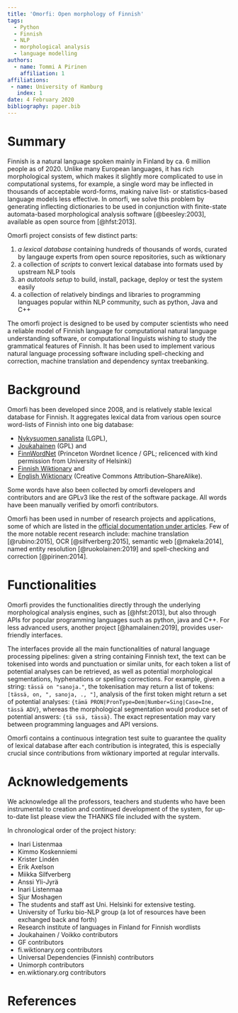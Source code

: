 ```yaml
---
title: 'Omorfi: Open morphology of Finnish'
tags:
  - Python
  - Finnish
  - NLP
  - morphological analysis
  - language modelling
authors:
  - name: Tommi A Pirinen
    affiliation: 1
affiliations:
 - name: University of Hamburg
   index: 1
date: 4 February 2020
bibliography: paper.bib
---
```


# Summary

Finnish is a natural language spoken mainly in Finland by ca. 6 million people
as of 2020. Unlike many European languages, it has rich morphological system,
which makes it slightly more complicated to use in computational systems, for
example, a single word may be inflected in thousands of acceptable word-forms,
making naive list- or statistics-based language models less effective. In
omorfi, we solve this problem by generating inflecting dictionaries to be used
in conjunction with finite-state automata-based morphological analysis software
[@beesley:2003], available as open source from [@hfst:2013].

Omorfi project consists of few distinct parts:

1. _a lexical database_ containing hundreds of thousands of words, curated by
   langauge experts from open source repositories, such as wiktionary
2. a collection of _scripts_ to convert lexical database into formats used by
   upstream NLP tools
3. an _autotools setup_ to build, install, package, deploy or test the system
   easily
4. a collection of relatively bindings and libraries to programming languages
   popular within NLP community, such as python, Java and C++

The omorfi project is designed to be used by computer scientists who need a
reliable model of Finnish language for computational natural language
understanding software, or computational linguists wishing to study the
grammatical features of Finnish. It has been used to implement various natural
language processing software including spell-checking and correction, machine
translation and dependency syntax treebanking.

# Background

Omorfi has been developed since 2008, and is relatively stable lexical database
for Finnish. It aggregates lexical data from various open source word-lists of
Finnish into one big database:

* [Nykysuomen sanalista](//kaino.kotus.fi) (LGPL),
* [Joukahainen](//joukahainen.lokalisointi.org) (GPL) and
* [FinnWordNet](//www.ling.helsinki.fi/research/finnwordnet) (Princeton
  Wordnet licence / GPL; relicenced with kind permission from University of
  Helsinki)
* [Finnish Wiktionary](//fi.wiktionary.org) and
* [English
   Wiktionary](//en.wiktionary.org) (Creative Commons Attribution–ShareAlike).

Some words have also been collected by omorfi developers and contributors and
are GPLv3 like the rest of the software package. All words have been manually
verified by omorfi contributors.

Omorfi has been used in number of research projects and applications, some of
which are listed in the [official documentation under
articles](//flammie.github.io/omorfi/pages/Articles.html). Few of the more
notable recent research include: machine translation [@rubino:2015],
OCR [@silfverberg:2015], semantic web [@makela:2014], named
entity resolution [@ruokolainen:2019] and spell-checking and correction
[@pirinen:2014].

# Functionalities

Omorfi provides the functionalities directly through the underlying
morphological analysis engines, such as [@hfst:2013], but also through APIs for
popular programming languages such as python, java and C++. For less advanced
users, another project [@hamalainen:2019], provides user-friendly interfaces.

The interfaces provide all the main functionalities of natural language
processing pipelines: given a string containing Finnish text, the text can be
tokenised into words and punctuation or similar units, for each token a list of
potential analyses can be retrieved, as well as potential morphological
segmentations, hyphenations or spelling corrections. For example, given a
string: ``tässä on "sanoja."``, the tokenisation may return a list of tokens:
``[tässä, on, ", sanoja, ., "]``, analysis of the first token might return a set
of potential analyses: ``{tämä PRON|PronType=Dem|Number=Sing|Case=Ine, tässä
ADV}``, whereas the morphological segmentation would produce set of
potential answers: ``{tä ssä, tässä}``. The exact representation may vary
between programming languages and API versions.

Omorfi contains a continuous integration test suite to guarantee the quality of
lexical database after each contribution is integrated, this is especially
crucial since contributions from wiktionary imported at regular intervalls.

# Acknowledgements

We acknowledge all the professors, teachers and students who have been
instrumental to creation and continued development of the system, for up-to-date
list please view the THANKS file included with the system.

In chronological order of the project history:

- Inari Listenmaa
- Kimmo Koskenniemi
- Krister Lindén
- Erik Axelson
- Miikka Silfverberg
- Anssi Yli-Jyrä
- Inari Listenmaa
- Sjur Moshagen
- The students and staff ast Uni. Helsinki for extensive testing.
- University of Turku bio-NLP group (a lot of resources have been exchanged
  back and forth)
- Research institute of languages in Finland for Finnish wordlists
- Joukahainen / Voikko contributors
- GF contributors
- fi.wiktionary.org contributors
- Universal Dependencies (Finnish) contributors
- Unimorph contributors
- en.wiktionary.org contributors


# References
